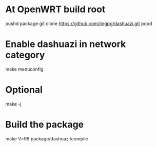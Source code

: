 # At OpenWRT build root
pushd package
git clone https://github.com/jingpg/dashuazi.git
popd

# Enable dashuazi in network category 
make menuconfig

# Optional
make -j

# Build the package
make V=99 package/dashuazi/compile
